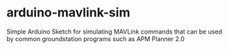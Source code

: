 # arduino-mavlink-sim
Simple Arduino Sketch for simulating MAVLink commands that can be used by common groundstation programs such as APM Planner 2.0
